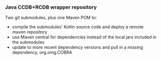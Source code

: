 ### Java CCDB+RCDB wrapper repository

Two git submodules, plus one Maven POM to:
* compile the submodules' Kotlin source code and deploy a remote maven repository
* use Maven central for dependencies instead of the local jars included in the submodules
* update to more recent dependency versions and pull in a missing dependency, org.omg.COBRA
